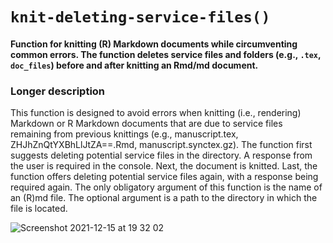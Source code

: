# `knit-deleting-service-files()`

#### Function for knitting (R) Markdown documents while circumventing common errors. The function deletes service files and folders (e.g., `.tex`, `doc_files`) before and after knitting an Rmd/md document.

### Longer description

This function is designed to avoid errors when knitting (i.e., rendering) Markdown or R Markdown documents that are due to service files remaining from previous knittings (e.g., manuscript.tex, ZHJhZnQtYXBhLlJtZA==.Rmd, manuscript.synctex.gz). The function first suggests deleting potential service files in the directory. A response from the user is required in the console. Next, the document is knitted. Last, the function offers deleting potential service files again, with a response being required again. The only obligatory argument of this function is the name of an (R)md file. The optional argument is a path to the directory in which the file is located. 


![Screenshot 2021-12-15 at 19 32 02](https://user-images.githubusercontent.com/20436359/146609256-4003e074-8f9c-489a-b530-8759f157b737.png)
